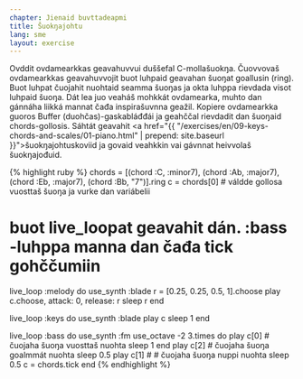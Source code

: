 ```yaml
---
chapter: Jienaid buvttadeapmi
title: Šuokŋajohtu
lang: sme
layout: exercise
---
```



Ovddit ovdamearkkas geavahuvvui duššefal C-mollašuokŋa. Čuovvovaš ovdamearkkas geavahuvvojit buot luhpaid geavahan šuoŋat goallusin (ring). Buot luhpat čuojahit nuohtaid seamma šuoŋas ja okta luhppa rievdada visot luhpaid šuoŋa. Dát lea juo veaháš mohkkát ovdamearka, muhto dan gánnáha liikká mannat čađa inspirašuvnna geažil. Kopiere ovdamearkka guoros Buffer (duohčas)-gaskabláđđái ja geahččal rievdadit dan šuoŋaid chords-gollosis. Sáhtát geavahit <a href="{{ "/exercises/en/09-keys-chords-and-scales/01-piano.html" | prepend: site.baseurl }}">šuokŋajohtuskoviid ja govaid</a> veahkkin vai gávnnat heivvolaš šuokŋajođuid. 

{% highlight ruby %}
chords = [(chord :C, :minor7), (chord :Ab, :major7), (chord :Eb, :major7), (chord :Bb, "7")].ring
c = chords[0] # váldde gollosa vuosttaš šuoŋa ja vurke dan variábelii 
# buot live_loopat geavahit dán. :bass -luhppa manna dan čađa tick gohččumiin

live_loop :melody do
  use_synth :blade
  r = [0.25, 0.25, 0.5, 1].choose
  play c.choose, attack: 0, release: r
  sleep r
end

live_loop :keys do
  use_synth :blade
  play c
  sleep 1
end

live_loop :bass do
  use_synth :fm
  use_octave -2
  3.times do
    play c[0] # čuojaha šuoŋa vuosttaš nuohta
    sleep 1
  end
  play c[2] # čuojaha šuoŋa goalmmát nuohta
  sleep 0.5
  play c[1] # # čuojaha šuoŋa nuppi nuohta 
  sleep 0.5
  c = chords.tick
end
{% endhighlight %}
